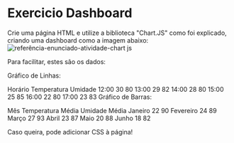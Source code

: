 # Exercicio Dashboard

Crie uma página HTML e utilize a biblioteca "Chart.JS" como foi explicado, criando uma dashboard como a imagem abaixo:
![referência-enunciado-atividade-chart js](https://github.com/user-attachments/assets/93e23e38-0c4f-4590-8966-107f343ec01a)

Para facilitar, estes são os dados:

Gráfico de Linhas:

Horário	Temperatura	Umidade
12:00	30	80
13:00	29	82
14:00	28	80
15:00	25	85
16:00	22	80
17:00	23	83
Gráfico de Barras:

Mês	Temperatura Média	Umidade Média
Janeiro	22	90
Fevereiro	24	89
Março	27	93
Abril	23	87
Maio	20	88
Junho	18	82

Caso queira, pode adicionar CSS à página!

